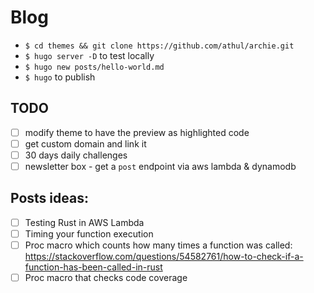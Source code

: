 # Blog

- `$ cd themes && git clone https://github.com/athul/archie.git`
- `$ hugo server -D` to test locally
- `$ hugo new posts/hello-world.md`
- `$ hugo` to publish


## TODO
- [ ] modify theme to have the preview as highlighted code
- [ ] get custom domain and link it
- [ ] 30 days daily challenges
- [ ] newsletter box - get a `post` endpoint via aws lambda & dynamodb

## Posts ideas:
- [ ] Testing Rust in AWS Lambda
- [ ] Timing your function execution
- [ ] Proc macro which counts how many times a function was called: https://stackoverflow.com/questions/54582761/how-to-check-if-a-function-has-been-called-in-rust
- [ ] Proc macro that checks code coverage